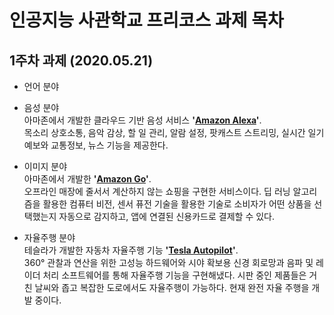 # 인공지능 사관학교 프리코스 과제 목차

## 1주차 과제 (2020.05.21)

+ 언어 분야

+ 음성 분야   
   아마존에서 개발한 클라우드 기반 음성 서비스 **'[Amazon Alexa](https://developer.amazon.com/en-US/alexa)'**.   
   목소리 상호소통, 음악 감상, 할 일 관리, 알람 설정, 팟캐스트 스트리밍, 실시간 일기예보와 교통정보, 뉴스 기능을 제공한다.
+ 이미지 분야   
   아마존에서 개발한 **'[Amazon Go](https://www.amazon.com/b?ie=UTF8&node=16008589011)'**.   
   오프라인 매장에 줄서서 계산하지 않는 쇼핑을 구현한 서비스이다. 딥 러닝 알고리즘을 활용한 컴퓨터 비전, 센서 퓨전 기술을 활용한 기술로 소비자가 어떤 상품을 선택했는지 자동으로 감지하고, 앱에 연결된 신용카드로 결제할 수 있다.
+ 자율주행 분야   
   테슬라가 개발한 자동차 자율주행 기능 **'[Tesla Autopilot](https://www.tesla.com/ko_KR/autopilot?redirect=no)'**.   
   360° 관찰과 연산을 위한 고성능 하드웨어와 시야 확보용 신경 회로망과 음파 및 레이더 처리 소프트웨어를 통해 자율주행 기능을 구현해냈다. 시판 중인 제품들은 거친 날씨와 좁고 복잡한 도로에서도 자율주행이 가능하다. 현재 완전 자율 주행을 개발 중이다.
